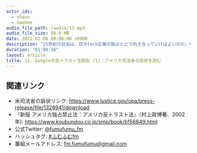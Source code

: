 ```yaml
---
actor_ids:
  - shaun
  - naohee
audio_file_path: /audio/11.mp3
audio_file_size: 88.0 MB
date: 2021-02-06 00:00:00 +0900
description: "21世紀の社会は、巨大tech企業の独占とどう向き合っていけばよいのか。今回は、グーグルの反トラスト法訴訟を検討するシリーズの第一弾です！"
duration: "01:00:16"
layout: article
title: 11. Googleの反トラスト法訴訟 (1)：アメリカ司法省の訴状を読む
---
```


## 関連リンク

- 米司法省の訴状リンク: https://www.justice.gov/opa/press-release/file/1328941/download
- 『新版 アメリカ独占禁止法：アメリカ反トラスト法』（村上政博著、2002年): https://www.koubundou.co.jp/smp/book/b156849.html
- 公式Twitter: [@fumufumu_fm](https://twitter.com/fumufumu_fm)
- ハッシュタグ: [#ふむふむfm](https://twitter.com/hashtag/ふむふむfm?src=hash)
- 番組メールアドレス: fm.fumufumu@gmail.com
